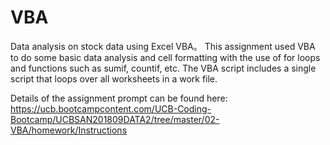 # VBA
Data analysis on stock data using Excel VBA。 
This assignment used VBA to do some basic data analysis and cell formatting with the use of for loops and functions such as sumif, countif, etc.
The VBA script includes a single script that loops over all worksheets in a work file. 

Details of the assignment prompt can be found here:
https://ucb.bootcampcontent.com/UCB-Coding-Bootcamp/UCBSAN201809DATA2/tree/master/02-VBA/homework/Instructions
